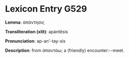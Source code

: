 # Lexicon Entry G529

**Lemma**: ἀπάντησις

**Transliteration (xlit)**: apántēsis

**Pronunciation**: ap-an'-tay-sis

**Description**:
from ἀπαντάω; a (friendly) encounter:--meet.
